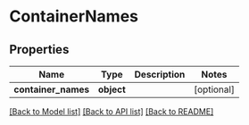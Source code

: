 # ContainerNames


## Properties
Name | Type | Description | Notes
------------ | ------------- | ------------- | -------------
**container_names** | **object** |  | [optional] 

[[Back to Model list]](../README.md#documentation-for-models) [[Back to API list]](../README.md#documentation-for-api-endpoints) [[Back to README]](../README.md)


